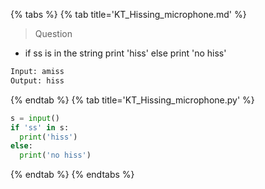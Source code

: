 {% tabs %}
{% tab title='KT_Hissing_microphone.md' %}

> Question

* if ss is in the string print 'hiss' else print 'no hiss'

```txt
Input: amiss
Output: hiss
```

{% endtab %}
{% tab title='KT_Hissing_microphone.py' %}

```py
s = input()
if 'ss' in s:
  print('hiss')
else:
  print('no hiss')
```

{% endtab %}
{% endtabs %}
